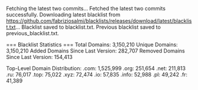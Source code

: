 Fetching the latest two commits...
Fetched the latest two commits successfully.
Downloading latest blacklist from https://github.com/fabriziosalmi/blacklists/releases/download/latest/blacklist.txt...
Blacklist saved to blacklist.txt.
Previous blacklist saved to previous_blacklist.txt.

=== Blacklist Statistics ===
Total Domains: 3,150,210
Unique Domains: 3,150,210
Added Domains Since Last Version: 282,707
Removed Domains Since Last Version: 154,413

Top-Level Domain Distribution:
  .com: 1,525,999
  .org: 251,654
  .net: 211,813
  .ru: 76,017
  .top: 75,022
  .xyz: 72,474
  .io: 57,835
  .info: 52,988
  .pl: 49,242
  .fr: 41,389
